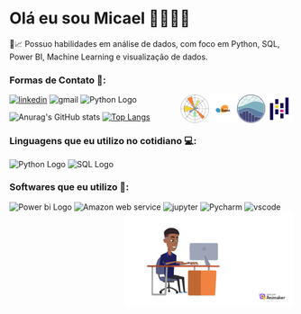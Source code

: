 # Olá eu sou Micael 👋👨🏽‍💻
🎲📈 Possuo habilidades em análise de dados, com foco em Python, SQL, Power BI, Machine Learning e visualização de dados.

### Formas de Contato 🍻:

[![linkedin](https://img.shields.io/badge/LinkedIn-0077B5?style=for-the-badge&logo=linkedin&logoColor=white)](https://www.linkedin.com/in/micael-jos%C3%A9-67194719b/)
![gmail](https://img.shields.io/badge/Gmail-D14836?style=for-the-badge&logo=gmail&logoColor=white)
<img src="https://cdn-icons-png.flaticon.com/128/2621/2621303.png" alt="Python Logo" width="50" height="50">
<img src="pandas.png"  width="50" height="50" align="right" alt="pandas logo">
<img src="seaborn.png"  width="50" height="50" align="right" alt="seaborn logo">
<img src="sklearn.png"  width="50" height="50" align="right" alt="skelearn logo">
<img src="matplotlib.png"  width="50" height="50" align="right" alt="matplotlib logo">




![Anurag's GitHub stats](https://github-readme-stats.vercel.app/api?username=micaellimaj&theme=holi)
[![Top Langs](https://github-readme-stats.vercel.app/api/top-langs/?username=micaellimaj&layout=donut&theme=holi)](https://github.com/anuraghazra/github-readme-stats)


###  Linguagens que eu utilizo no cotidiano 💻:

<div
<img src="https://cdn.jsdelivr.net/gh/devicons/devicon/icons/python/python-original-wordmark.svg" alt="Python Logo" width="50" height="50">          
<img src="https://cdn.jsdelivr.net/gh/devicons/devicon/icons/python/python-original.svg" alt="Python Logo" width="50" height="50">
<img src="https://cdn-icons-png.flaticon.com/128/9544/9544010.png" alt="SQL Logo" width="50" height="50">


</div>

### Softwares que eu utilizo 📶:
<div         
<img src="https://ww2.freelogovectors.net/wp-content/uploads/2017/04/power-bi-logo.png?lossy=1ssl=1" alt="Power bi Logo" width="50" height="50">
<img src="https://ww2.freelogovectors.net/wp-content/uploads/2017/04/power-bi-logo.png?lossy=1ssl=1" alt="Power bi Logo" width="50" height="50">
<img src="https://cdn.jsdelivr.net/gh/devicons/devicon/icons/amazonwebservices/amazonwebservices-original.svg" alt="Amazon web service" width="50" height="50">
<img src="https://cdn.jsdelivr.net/gh/devicons/devicon/icons/jupyter/jupyter-original-wordmark.svg" alt="jupyter" width="50" height="50">
<img src="https://cdn.jsdelivr.net/gh/devicons/devicon/icons/pycharm/pycharm-original.svg" alt="Pycharm" width="50" height="50">
<img src="https://cdn.jsdelivr.net/gh/devicons/devicon/icons/vscode/vscode-original.svg" alt="vscode" width="50" height="50">

<img src="6R3DBD98CYA3EAV0.gif" min-width="300px" max-width="300px" width="300px" align="right" alt="meu avatar">
          
</div>



           
          
